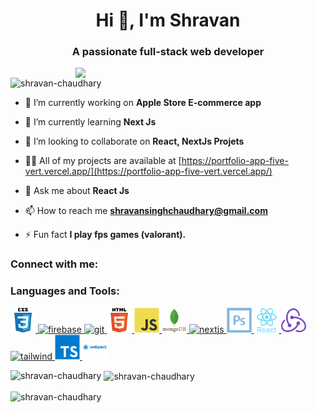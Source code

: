 <h1 align="center">Hi 👋, I'm Shravan</h1>
<h3 align="center">A passionate full-stack web developer</h3>
<img align="right" width="400 alt="coding" src="https://img.freepik.com/premium-vector/cute-astronaut-floating-with-laptop-planet-space-cartoon-vector-icon-illustration-science_138676-4665.jpg?w=2000">

<p align="left"> <img src="https://komarev.com/ghpvc/?username=shravan-chaudhary&label=Profile%20views&color=0e75b6&style=flat" alt="shravan-chaudhary" /> </p>

- 🔭 I’m currently working on **Apple Store E-commerce app**

- 🌱 I’m currently learning **Next Js**

- 👯 I’m looking to collaborate on **React, NextJs Projets**

- 👨‍💻 All of my projects are available at [https://portfolio-app-five-vert.vercel.app/](https://portfolio-app-five-vert.vercel.app/)

- 💬 Ask me about **React Js**

- 📫 How to reach me **shravansinghchaudhary@gmail.com**

- ⚡ Fun fact **I play fps games (valorant).**

<h3 align="left">Connect with me:</h3>
<p align="left">
</p>

<h3 align="left">Languages and Tools:</h3>
<p align="left"> <a href="https://www.w3schools.com/css/" target="_blank" rel="noreferrer"> <img src="https://raw.githubusercontent.com/devicons/devicon/master/icons/css3/css3-original-wordmark.svg" alt="css3" width="40" height="40"/> </a> <a href="https://firebase.google.com/" target="_blank" rel="noreferrer"> <img src="https://www.vectorlogo.zone/logos/firebase/firebase-icon.svg" alt="firebase" width="40" height="40"/> </a> <a href="https://git-scm.com/" target="_blank" rel="noreferrer"> <img src="https://www.vectorlogo.zone/logos/git-scm/git-scm-icon.svg" alt="git" width="40" height="40"/> </a> <a href="https://www.w3.org/html/" target="_blank" rel="noreferrer"> <img src="https://raw.githubusercontent.com/devicons/devicon/master/icons/html5/html5-original-wordmark.svg" alt="html5" width="40" height="40"/> </a> <a href="https://developer.mozilla.org/en-US/docs/Web/JavaScript" target="_blank" rel="noreferrer"> <img src="https://raw.githubusercontent.com/devicons/devicon/master/icons/javascript/javascript-original.svg" alt="javascript" width="40" height="40"/> </a> <a href="https://www.mongodb.com/" target="_blank" rel="noreferrer"> <img src="https://raw.githubusercontent.com/devicons/devicon/master/icons/mongodb/mongodb-original-wordmark.svg" alt="mongodb" width="40" height="40"/> </a> <a href="https://nextjs.org/" target="_blank" rel="noreferrer"> <img src="https://cdn.worldvectorlogo.com/logos/nextjs-2.svg" alt="nextjs" width="40" height="40"/> </a> <a href="https://www.photoshop.com/en" target="_blank" rel="noreferrer"> <img src="https://raw.githubusercontent.com/devicons/devicon/master/icons/photoshop/photoshop-line.svg" alt="photoshop" width="40" height="40"/> </a> <a href="https://reactjs.org/" target="_blank" rel="noreferrer"> <img src="https://raw.githubusercontent.com/devicons/devicon/master/icons/react/react-original-wordmark.svg" alt="react" width="40" height="40"/> </a> <a href="https://redux.js.org" target="_blank" rel="noreferrer"> <img src="https://raw.githubusercontent.com/devicons/devicon/master/icons/redux/redux-original.svg" alt="redux" width="40" height="40"/> </a> <a href="https://tailwindcss.com/" target="_blank" rel="noreferrer"> <img src="https://www.vectorlogo.zone/logos/tailwindcss/tailwindcss-icon.svg" alt="tailwind" width="40" height="40"/> </a> <a href="https://www.typescriptlang.org/" target="_blank" rel="noreferrer"> <img src="https://raw.githubusercontent.com/devicons/devicon/master/icons/typescript/typescript-original.svg" alt="typescript" width="40" height="40"/> </a> <a href="https://webpack.js.org" target="_blank" rel="noreferrer"> <img src="https://raw.githubusercontent.com/devicons/devicon/d00d0969292a6569d45b06d3f350f463a0107b0d/icons/webpack/webpack-original-wordmark.svg" alt="webpack" width="40" height="40"/> </a> </p>

<p><img align="left" src="https://github-readme-stats.vercel.app/api/top-langs?username=shravan-chaudhary&show_icons=true&locale=en&layout=compact" alt="shravan-chaudhary" /></p>

<p>&nbsp;<img align="center" src="https://github-readme-stats.vercel.app/api?username=shravan-chaudhary&show_icons=true&locale=en" alt="shravan-chaudhary" /></p>

<p><img align="center" src="https://github-readme-streak-stats.herokuapp.com/?user=shravan-chaudhary&" alt="shravan-chaudhary" /></p>
